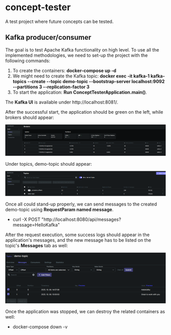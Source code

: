 # concept-tester
A test project where future concepts can be tested.

## Kafka producer/consumer
The goal is to test Apache Kafka functionality on high level.
To use all the implemented methodologies, 
we need to set-up the project with the following commands:

1. To create the containers: **docker-compose up -d**
2. We might need to create the Kafka topic: **docker exec -it kafka-1 kafka-topics --create --topic demo-topic --bootstrap-server
      localhost:9092 --partitions 3 --replication-factor 3**
3. To start the application: **Run ConceptTesterApplication.main()**.

The **Kafka UI** is available under http://localhost:8081/.

After the successful start, the application should be green on the left,
while brokers should appear:

![brokers.png](src/main/resources/static/brokers.png)

Under topics, demo-topic should appear:

![topics.png](src/main/resources/static/topics.png)

Once all could stand-up properly, we can send
messages to the created demo-topic using **RequestParam named message**. 
- curl -X POST "http://localhost:8080/api/messages?message=HelloKafka"

After the request execution, some success logs should appear
in the application's messages, and the new message has to be 
listed on the topic's **Messages** tab as well:

![demo_topic.png](src/main/resources/static/demo_topic.png)

Once the application was stopped, we can destroy the related containers as well:
- docker-compose down -v